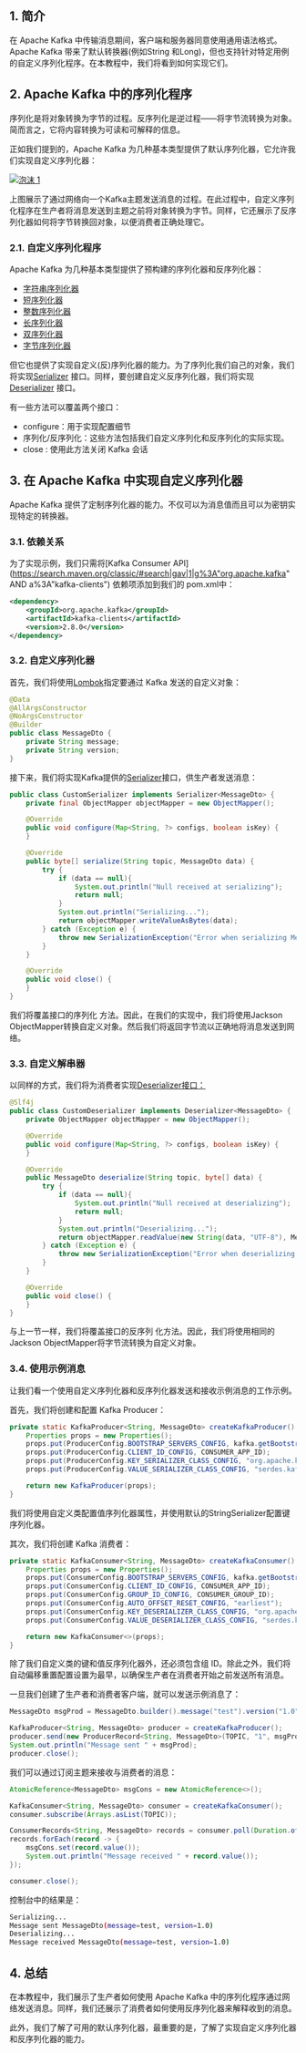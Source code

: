 ## 1. 简介

在 Apache Kafka 中传输消息期间，客户端和服务器同意使用通用语法格式。Apache Kafka 带来了默认转换器(例如String 和Long)，但也支持针对特定用例的自定义序列化程序。在本教程中，我们将看到如何实现它们。

## 2. Apache Kafka 中的序列化程序

序列化是将对象转换为字节的过程。反序列化是逆过程——将字节流转换为对象。简而言之，它将内容转换为可读和可解释的信息。

正如我们提到的，Apache Kafka 为几种基本类型提供了默认序列化器，它允许我们实现自定义序列化器：

 

[![泡沫 1](https://www.baeldung.com/wp-content/uploads/2021/08/kafka1.png)](https://www.baeldung.com/wp-content/uploads/2021/08/kafka1.png)

上图展示了通过网络向一个Kafka主题发送消息的过程。在此过程中，自定义序列化程序在生产者将消息发送到主题之前将对象转换为字节。同样，它还展示了反序列化器如何将字节转换回对象，以便消费者正确处理它。

### 2.1. 自定义序列化程序

Apache Kafka 为几种基本类型提供了预构建的序列化器和反序列化器：

-   [字符串序列化器](https://kafka.apache.org/24/javadoc/org/apache/kafka/common/serialization/StringSerializer.html)
-   [短序列化器](https://kafka.apache.org/24/javadoc/org/apache/kafka/common/serialization/ShortSerializer.html)
-   [整数序列化器](https://kafka.apache.org/24/javadoc/org/apache/kafka/common/serialization/IntegerSerializer.html)
-   [长序列化器](https://kafka.apache.org/24/javadoc/org/apache/kafka/common/serialization/LongSerializer.html)
-   [双序列化器](https://kafka.apache.org/24/javadoc/org/apache/kafka/common/serialization/DoubleSerializer.html)
-   [字节序列化器](https://kafka.apache.org/24/javadoc/org/apache/kafka/common/serialization/BytesSerializer.html)

但它也提供了实现自定义(反)序列化器的能力。为了序列化我们自己的对象，我们将实现[Serializer](https://kafka.apache.org/24/javadoc/org/apache/kafka/common/serialization/Serializer.html) 接口。同样，要创建自定义反序列化器，我们将实现[Deserializer](https://kafka.apache.org/24/javadoc/org/apache/kafka/common/serialization/Deserializer.html) 接口。

有一些方法可以覆盖两个接口：

-   configure：用于实现配置细节
-   序列化/反序列化：这些方法包括我们自定义序列化和反序列化的实际实现。
-   close : 使用此方法关闭 Kafka 会话

## 3. 在 Apache Kafka 中实现自定义序列化器

Apache Kafka 提供了定制序列化器的能力。不仅可以为消息值而且可以为密钥实现特定的转换器。

### 3.1. 依赖关系

为了实现示例，我们只需将[Kafka Consumer API](https://search.maven.org/classic/#search|gav|1|g%3A"org.apache.kafka" AND a%3A"kafka-clients") 依赖项添加到我们的 pom.xml中：

```xml
<dependency>
    <groupId>org.apache.kafka</groupId>
    <artifactId>kafka-clients</artifactId>
    <version>2.8.0</version>
</dependency>

```

### 3.2. 自定义序列化器

首先，我们将使用[Lombok](https://www.baeldung.com/intro-to-project-lombok)指定要通过 Kafka 发送的自定义对象：

```java
@Data
@AllArgsConstructor
@NoArgsConstructor
@Builder
public class MessageDto {
    private String message;
    private String version;
}
```

接下来，我们将实现Kafka提供的[Serializer](https://kafka.apache.org/24/javadoc/org/apache/kafka/common/serialization/Serializer.html)接口，供生产者发送消息：

```java
public class CustomSerializer implements Serializer<MessageDto> {
    private final ObjectMapper objectMapper = new ObjectMapper();

    @Override
    public void configure(Map<String, ?> configs, boolean isKey) {
    }

    @Override
    public byte[] serialize(String topic, MessageDto data) {
        try {
            if (data == null){
                System.out.println("Null received at serializing");
                return null;
            }
            System.out.println("Serializing...");
            return objectMapper.writeValueAsBytes(data);
        } catch (Exception e) {
            throw new SerializationException("Error when serializing MessageDto to byte[]");
        }
    }

    @Override
    public void close() {
    }
}

```

我们将覆盖接口的序列化 方法。因此，在我们的实现中，我们将使用Jackson ObjectMapper转换自定义对象。然后我们将返回字节流以正确地将消息发送到网络。

### 3.3. 自定义解串器

以同样的方式，我们将为消费者实现[Deserializer接口：](https://kafka.apache.org/24/javadoc/org/apache/kafka/common/serialization/Deserializer.html)

```java
@Slf4j
public class CustomDeserializer implements Deserializer<MessageDto> {
    private ObjectMapper objectMapper = new ObjectMapper();

    @Override
    public void configure(Map<String, ?> configs, boolean isKey) {
    }

    @Override
    public MessageDto deserialize(String topic, byte[] data) {
        try {
            if (data == null){
                System.out.println("Null received at deserializing");
                return null;
            }
            System.out.println("Deserializing...");
            return objectMapper.readValue(new String(data, "UTF-8"), MessageDto.class);
        } catch (Exception e) {
            throw new SerializationException("Error when deserializing byte[] to MessageDto");
        }
    }

    @Override
    public void close() {
    }
}

```

与上一节一样，我们将覆盖接口的反序列 化方法。因此，我们将使用相同的Jackson ObjectMapper将字节流转换为自定义对象。

### 3.4. 使用示例消息

让我们看一个使用自定义序列化器和反序列化器发送和接收示例消息的工作示例。

首先，我们将创建和配置 Kafka Producer：

```java
private static KafkaProducer<String, MessageDto> createKafkaProducer() {
    Properties props = new Properties();
    props.put(ProducerConfig.BOOTSTRAP_SERVERS_CONFIG, kafka.getBootstrapServers());
    props.put(ProducerConfig.CLIENT_ID_CONFIG, CONSUMER_APP_ID);
    props.put(ProducerConfig.KEY_SERIALIZER_CLASS_CONFIG, "org.apache.kafka.common.serialization.StringSerializer");
    props.put(ProducerConfig.VALUE_SERIALIZER_CLASS_CONFIG, "serdes.kafka.cn.tuyucheng.taketoday.CustomSerializer");

    return new KafkaProducer(props);
}
```

我们将使用自定义类配置值序列化器属性，并使用默认的StringSerializer配置键序列化器。

其次，我们将创建 Kafka 消费者：

```java
private static KafkaConsumer<String, MessageDto> createKafkaConsumer() {
    Properties props = new Properties();
    props.put(ConsumerConfig.BOOTSTRAP_SERVERS_CONFIG, kafka.getBootstrapServers());
    props.put(ConsumerConfig.CLIENT_ID_CONFIG, CONSUMER_APP_ID);
    props.put(ConsumerConfig.GROUP_ID_CONFIG, CONSUMER_GROUP_ID);
    props.put(ConsumerConfig.AUTO_OFFSET_RESET_CONFIG, "earliest");
    props.put(ConsumerConfig.KEY_DESERIALIZER_CLASS_CONFIG, "org.apache.kafka.common.serialization.StringDeserializer");
    props.put(ConsumerConfig.VALUE_DESERIALIZER_CLASS_CONFIG, "serdes.kafka.cn.tuyucheng.taketoday.CustomDeserializer");

    return new KafkaConsumer<>(props);
}
```

除了我们自定义类的键和值反序列化器外，还必须包含组 ID。除此之外，我们将自动偏移重置配置设置为最早，以确保生产者在消费者开始之前发送所有消息。

一旦我们创建了生产者和消费者客户端，就可以发送示例消息了：

```java
MessageDto msgProd = MessageDto.builder().message("test").version("1.0").build();

KafkaProducer<String, MessageDto> producer = createKafkaProducer();
producer.send(new ProducerRecord<String, MessageDto>(TOPIC, "1", msgProd));
System.out.println("Message sent " + msgProd);
producer.close();
```

我们可以通过订阅主题来接收与消费者的消息：

```java
AtomicReference<MessageDto> msgCons = new AtomicReference<>();

KafkaConsumer<String, MessageDto> consumer = createKafkaConsumer();
consumer.subscribe(Arrays.asList(TOPIC));

ConsumerRecords<String, MessageDto> records = consumer.poll(Duration.ofSeconds(1));
records.forEach(record -> {
    msgCons.set(record.value());
    System.out.println("Message received " + record.value());
});

consumer.close();
```

控制台中的结果是：

```bash
Serializing...
Message sent MessageDto(message=test, version=1.0)
Deserializing...
Message received MessageDto(message=test, version=1.0)
```

## 4. 总结

在本教程中，我们展示了生产者如何使用 Apache Kafka 中的序列化程序通过网络发送消息。同样，我们还展示了消费者如何使用反序列化器来解释收到的消息。

此外，我们了解了可用的默认序列化器，最重要的是，了解了实现自定义序列化器和反序列化器的能力。